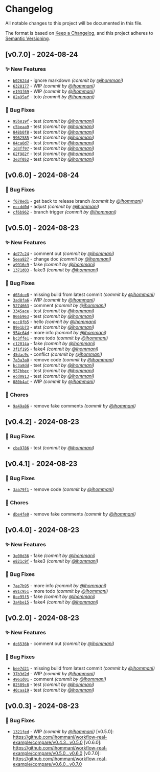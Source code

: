 # Changelog
All notable changes to this project will be documented in this file.

The format is based on [Keep a Changelog](https://keepachangelog.com/en/1.0.0/),
and this project adheres to [Semantic Versioning](https://semver.org/spec/v2.0.0.html).

## [v0.7.0] - 2024-08-24
### :sparkles: New Features
- [`b02624d`](https://github.com/ihommani/workflow-real-example/commit/b02624d992b0ccbf31ed43c2d2d1e24f212db6dd) - ignore markdown *(commit by [@ihommani](https://github.com/ihommani))*
- [`6328177`](https://github.com/ihommani/workflow-real-example/commit/6328177942dd1f9b162b43e11a2a38661cf2de94) - WIP *(commit by [@ihommani](https://github.com/ihommani))*
- [`e193f69`](https://github.com/ihommani/workflow-real-example/commit/e193f6924e2148594a8fca6abad50dde1953f620) - WIP *(commit by [@ihommani](https://github.com/ihommani))*
- [`82a95af`](https://github.com/ihommani/workflow-real-example/commit/82a95af7e2978daf84fdccf6d18d4f06de6f8284) - toto *(commit by [@ihommani](https://github.com/ihommani))*

### :bug: Bug Fixes
- [`95b819f`](https://github.com/ihommani/workflow-real-example/commit/95b819f2dd2816e3535bb0697c70177d1f37b2c4) - test *(commit by [@ihommani](https://github.com/ihommani))*
- [`c5beaa9`](https://github.com/ihommani/workflow-real-example/commit/c5beaa9331bbafe8b626bc705e95411eab124e81) - test *(commit by [@ihommani](https://github.com/ihommani))*
- [`848b0f8`](https://github.com/ihommani/workflow-real-example/commit/848b0f82bbffc3867e7632aa7e5aace05e6b1a16) - test *(commit by [@ihommani](https://github.com/ihommani))*
- [`9962585`](https://github.com/ihommani/workflow-real-example/commit/996258577f0ad1f000db65324db5ea3596c78685) - test *(commit by [@ihommani](https://github.com/ihommani))*
- [`04ca0d7`](https://github.com/ihommani/workflow-real-example/commit/04ca0d71f8905bd562d2dd874f5b4407a01f372c) - test *(commit by [@ihommani](https://github.com/ihommani))*
- [`1d3ff97`](https://github.com/ihommani/workflow-real-example/commit/1d3ff97580fa457257a488115c253783eea9b072) - test *(commit by [@ihommani](https://github.com/ihommani))*
- [`62f982f`](https://github.com/ihommani/workflow-real-example/commit/62f982f56ac5d9336f562fb697322c136e2c250b) - test *(commit by [@ihommani](https://github.com/ihommani))*
- [`3e3f052`](https://github.com/ihommani/workflow-real-example/commit/3e3f0520511f4b3731a1b4ac5f789924b3ea644f) - test *(commit by [@ihommani](https://github.com/ihommani))*


## [v0.6.0] - 2024-08-24
### :bug: Bug Fixes
- [`f678ed1`](https://github.com/ihommani/workflow-real-example/commit/f678ed1ed16dc44f64c7328c1ecc24ebb2d2702d) - get back to release branch *(commit by [@ihommani](https://github.com/ihommani))*
- [`eccdd0d`](https://github.com/ihommani/workflow-real-example/commit/eccdd0da984579ec77f959d3827967d51261d739) - adjust *(commit by [@ihommani](https://github.com/ihommani))*
- [`cf6b962`](https://github.com/ihommani/workflow-real-example/commit/cf6b9628625027623bf949db4487c4d9c0157a97) - branch trigger *(commit by [@ihommani](https://github.com/ihommani))*


## [v0.5.0] - 2024-08-23
### :sparkles: New Features
- [`4d77c24`](https://github.com/ihommani/workflow-real-example/commit/4d77c243d611cbe89b9886ae3a1178937d8fee9f) - comment out *(commit by [@ihommani](https://github.com/ihommani))*
- [`5eea927`](https://github.com/ihommani/workflow-real-example/commit/5eea927041f9ecb85b6b1e49cc25950afb5fc337) - change doc *(commit by [@ihommani](https://github.com/ihommani))*
- [`a9916c9`](https://github.com/ihommani/workflow-real-example/commit/a9916c946956ea05d65c79ca163656d16d891dba) - fake *(commit by [@ihommani](https://github.com/ihommani))*
- [`1371d03`](https://github.com/ihommani/workflow-real-example/commit/1371d036c4810343e73a2ebc09a863ba44929c71) - fake3 *(commit by [@ihommani](https://github.com/ihommani))*

### :bug: Bug Fixes
- [`d65dce8`](https://github.com/ihommani/workflow-real-example/commit/d65dce8a00854d94c92058fed00e23a921eb45ad) - missing build from latest commit *(commit by [@ihommani](https://github.com/ihommani))*
- [`3ad8fa6`](https://github.com/ihommani/workflow-real-example/commit/3ad8fa6b758e5c569c511066f612879cf50a5eaa) - WIP *(commit by [@ihommani](https://github.com/ihommani))*
- [`5274663`](https://github.com/ihommani/workflow-real-example/commit/527466395e4ee3aa130af4558520b736506d7078) - comment *(commit by [@ihommani](https://github.com/ihommani))*
- [`3345ace`](https://github.com/ihommani/workflow-real-example/commit/3345ace5a7039ad6552b1140942b8fee8ca006d4) - test *(commit by [@ihommani](https://github.com/ihommani))*
- [`866b963`](https://github.com/ihommani/workflow-real-example/commit/866b96342b980e1ab29fc91d00275c3105b36141) - test *(commit by [@ihommani](https://github.com/ihommani))*
- [`ecc8fb5`](https://github.com/ihommani/workflow-real-example/commit/ecc8fb50fd7641f96e15a66cadd370197d00caef) - hello *(commit by [@ihommani](https://github.com/ihommani))*
- [`89e1b73`](https://github.com/ihommani/workflow-real-example/commit/89e1b738ea5b99504775fb4bfe243c8cdd3db377) - etst *(commit by [@ihommani](https://github.com/ihommani))*
- [`954c64d`](https://github.com/ihommani/workflow-real-example/commit/954c64dad69d1d202418c9660e510d20f7567f31) - more info *(commit by [@ihommani](https://github.com/ihommani))*
- [`bc3ffe1`](https://github.com/ihommani/workflow-real-example/commit/bc3ffe1008a526d5cb1410a9124006ed9b08fbd4) - more todo *(commit by [@ihommani](https://github.com/ihommani))*
- [`c12014a`](https://github.com/ihommani/workflow-real-example/commit/c12014af456d4d11bd2eccab8a9591b4a426c3ee) - fake *(commit by [@ihommani](https://github.com/ihommani))*
- [`3f1f195`](https://github.com/ihommani/workflow-real-example/commit/3f1f1953b1c014c3cbe1c91c5906bc6dbd914e90) - fake4 *(commit by [@ihommani](https://github.com/ihommani))*
- [`45dac9c`](https://github.com/ihommani/workflow-real-example/commit/45dac9cce59639c8bc75ce54c23840edd55eb8e9) - conflict *(commit by [@ihommani](https://github.com/ihommani))*
- [`7a3a3a0`](https://github.com/ihommani/workflow-real-example/commit/7a3a3a0d3318bc80532290a2cdaaec61790419d4) - remove code *(commit by [@ihommani](https://github.com/ihommani))*
- [`bc3a8dd`](https://github.com/ihommani/workflow-real-example/commit/bc3a8dd010da57de64dd11f2e981f6116713906e) - tset *(commit by [@ihommani](https://github.com/ihommani))*
- [`957bbec`](https://github.com/ihommani/workflow-real-example/commit/957bbec3aff53c968eca23c1ab2b1d365d483575) - test *(commit by [@ihommani](https://github.com/ihommani))*
- [`ecd0813`](https://github.com/ihommani/workflow-real-example/commit/ecd08135ea63c9d73776b564690c148557cd5d20) - test *(commit by [@ihommani](https://github.com/ihommani))*
- [`080b4af`](https://github.com/ihommani/workflow-real-example/commit/080b4af900804a6ec40897d6a3099204474a5c7b) - WIP *(commit by [@ihommani](https://github.com/ihommani))*

### :wrench: Chores
- [`9a49a86`](https://github.com/ihommani/workflow-real-example/commit/9a49a863f7c1a3666640caf5e18ac383b15a9821) - remove fake comments *(commit by [@ihommani](https://github.com/ihommani))*


## [v0.4.2] - 2024-08-23
### :bug: Bug Fixes
- [`cbe9786`](https://github.com/ihommani/workflow-real-example/commit/cbe97869e1064bb09ec746a7ff3e1c0495f0e567) - test *(commit by [@ihommani](https://github.com/ihommani))*


## [v0.4.1] - 2024-08-23
### :bug: Bug Fixes
- [`3aa79f1`](https://github.com/ihommani/workflow-real-example/commit/3aa79f11eca32848ef3e73bf1ba32c52ebaeeec2) - remove code *(commit by [@ihommani](https://github.com/ihommani))*

### :wrench: Chores
- [`dbe4fe0`](https://github.com/ihommani/workflow-real-example/commit/dbe4fe0d6f65d833af27295b1c0d0c799f4fde81) - remove fake comments *(commit by [@ihommani](https://github.com/ihommani))*


## [v0.4.0] - 2024-08-23
### :sparkles: New Features
- [`3e00d36`](https://github.com/ihommani/workflow-real-example/commit/3e00d36ae26351e6861da8dd86c89d8fb44eb80f) - fake *(commit by [@ihommani](https://github.com/ihommani))*
- [`e821c9f`](https://github.com/ihommani/workflow-real-example/commit/e821c9fdf2260ae2bba4e1b058f22db4be24e1a2) - fake3 *(commit by [@ihommani](https://github.com/ihommani))*

### :bug: Bug Fixes
- [`7ae7b95`](https://github.com/ihommani/workflow-real-example/commit/7ae7b95d967c4b473c50f8d0d438f64beca433b9) - more info *(commit by [@ihommani](https://github.com/ihommani))*
- [`e81c951`](https://github.com/ihommani/workflow-real-example/commit/e81c951bc6d7b0fa821c2f719cafcb82cd566853) - more todo *(commit by [@ihommani](https://github.com/ihommani))*
- [`0ce95f5`](https://github.com/ihommani/workflow-real-example/commit/0ce95f57c205850c1ad6f876ac0b8ecb3d752d7d) - fake *(commit by [@ihommani](https://github.com/ihommani))*
- [`3a4be15`](https://github.com/ihommani/workflow-real-example/commit/3a4be15b2946572db0ea6b983d2cb1564c59b03b) - fake4 *(commit by [@ihommani](https://github.com/ihommani))*


## [v0.2.0] - 2024-08-23
### :sparkles: New Features
- [`dc6536b`](https://github.com/ihommani/workflow-real-example/commit/dc6536bf188539d761c7b789a6c37f28e88a2e6c) - comment out *(commit by [@ihommani](https://github.com/ihommani))*

### :bug: Bug Fixes
- [`bee7d21`](https://github.com/ihommani/workflow-real-example/commit/bee7d215de06f15bc8999d65681235977e96ccc8) - missing build from latest commit *(commit by [@ihommani](https://github.com/ihommani))*
- [`37b3d2d`](https://github.com/ihommani/workflow-real-example/commit/37b3d2d97214d2e25da81fa3631cb09e9d2fca20) - WIP *(commit by [@ihommani](https://github.com/ihommani))*
- [`4961d01`](https://github.com/ihommani/workflow-real-example/commit/4961d01b376b910a867a3ef42555566e4fb6ebf1) - comment *(commit by [@ihommani](https://github.com/ihommani))*
- [`82589c8`](https://github.com/ihommani/workflow-real-example/commit/82589c868d7ea15d41aadebebe0a04cd85858c36) - test *(commit by [@ihommani](https://github.com/ihommani))*
- [`40caa19`](https://github.com/ihommani/workflow-real-example/commit/40caa19c284416ed36ce01fcfc36f810ee437088) - test *(commit by [@ihommani](https://github.com/ihommani))*


## [v0.0.3] - 2024-08-23
### :bug: Bug Fixes
- [`1321fed`](https://github.com/ihommani/workflow-real-example/commit/1321fedbb9032679831a7f3dfd3ed0cc36e5a302) - WIP *(commit by [@ihommani](https://github.com/ihommani))*
[v0.5.0]: https://github.com/ihommani/workflow-real-example/compare/v0.4.3...v0.5.0
[v0.6.0]: https://github.com/ihommani/workflow-real-example/compare/v0.5.0...v0.6.0
[v0.7.0]: https://github.com/ihommani/workflow-real-example/compare/v0.6.0...v0.7.0
